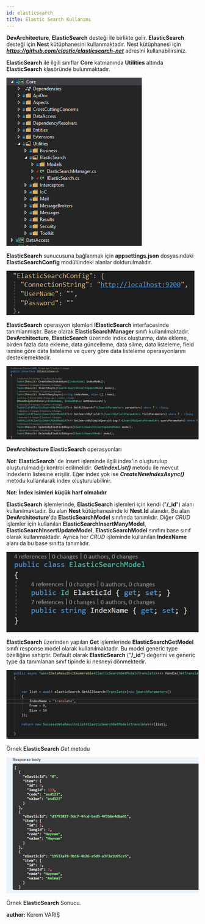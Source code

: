 ```yaml
---
id: elasticsearch
title: Elastic Search Kullanımı
---
```


**DevArchitecture**, **ElasticSearch** desteği ile birlikte
gelir. **ElasticSearch** desteği için **Nest** kütüphanesini
kullanmaktadır. Nest kütüphanesi için ***https://github.com/elastic/elasticsearch-net*** adresini kullanabilirsiniz.

**ElasticSearch** ile ilgili sınıflar **Core** katmanında
**Utilities** altında **ElasticSearch** klasöründe
bulunmaktadır.

![](./../../../../media/image93.png)

**ElasticSearch** sunucusuna bağlanmak için **appsettings.json**
dosyasındaki **ElasticSearchConfig** modülündeki alanlar
doldurulmalıdır.

![](./../../../../media/image94.png)

**ElasticSearch** operasyon işlemleri **IElasticSearch**
interfacesinde tanımlanmıştır. Base olarak **ElasticSearchManager**
sınıfı kullanılmaktadır. **DevArchitecture**, **ElasticSearch**
üzerinde index oluşturma, data ekleme, birden fazla data ekleme, data
güncelleme, data silme, data listeleme, field ismine göre data listeleme
ve query göre data listeleme operasyonlarını desteklemektedir.

![](./../../../../media/image95.png)

**DevArchitecture ElasticSearch** operasyonları

***Not***: **ElasticSearch**' de Insert işleminde ilgili
index'in oluşturulup oluşturulmadığı kontrol edilmelidir.
***GetIndexList()*** metodu ile mevcut Indexlerin listesine
erişilir. Eğer index yok ise ***CreateNewIndexAsync()*** metodu
kullanılarak index oluşturulabilinir.

**Not: İndex isimleri küçük harf olmalıdır**

**ElasticSearch** işlemlerinde, **ElasticSearch** işlemleri için
kendi ("**/_id**") alanı kullanılmaktadır. Bu alan **Nest**
kütüphanesinde ki **Nest.Id** alanıdır. Bu alan
**DevArchitecture**'da **ElasticSearchModel** sınıfında
tanımlıdır. Diğer *CRUD* işlemler için kullanılan
**ElasticSearchInsertManyModel**,
**ElasticSearchInsertUpdateModel**, **ElasticSearchModel**
sınıfını base sınıf olarak kullanmaktadır. Ayrıca her *CRUD* işleminde
kullanılan **IndexName** alanı da bu base sınıfta tanımlıdır.

![](./../../../../media/image96.png)

**ElasticSearch** üzerinden yapılan **Get** işlemlerinde
**ElasticSearchGetModel** sınıfı response model olarak
kullanılmaktadır. Bu model generic type özelliğine sahiptir. Default
olarak **ElasticSearch** ("**/_id**") değerini ve generic type da tanımlanan
sınıf tipinde ki nesneyi dönmektedir.

![](./../../../../media/image97.png)

Örnek **ElasticSearch** *Get* metodu

![](./../../../../media/image98.png)

Örnek **ElasticSearch** Sonucu.

**author:** Kerem VARIŞ